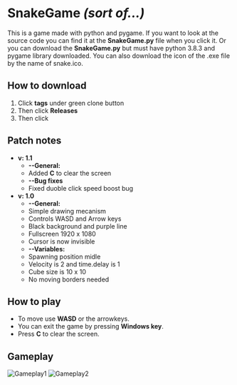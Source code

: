 # SnakeGame *(sort of...)*
This is a game made with python and pygame. If you want to look at the source code you can find it at the **SnakeGame.py** file when you click it. Or you can download the **SnakeGame.py** but must have python 3.8.3 and pygame library downloaded. You can also download the icon of the .exe file by the name of snake.ico.

## How to download 
  1. Click **tags** under green clone button
  1. Then click **Releases**
  1. Then click 

## Patch notes
* **v: 1.1**
  * **--General:**
  * Added **C** to clear the screen
  * **--Bug fixes**
  * Fixed duoble click speed boost bug
* **v: 1.0**
  * **--General:**
  * Simple drawing mecanism
  * Controls WASD and Arrow keys
  * Black background and purple line
  * Fullscreen 1920 x 1080
  * Cursor is now invisible
  * **--Variables:**
  * Spawning position midle
  * Velocity is 2 and time.delay is 1
  * Cube size is 10 x 10
  * No moving borders needed

## How to play
* To move use **WASD** or the arrowkeys.
* You can exit the game by pressing **Windows key**.
* Press **C** to clear the screen.

## Gameplay 
![Gameplay1](https://cdn.discordapp.com/attachments/709674549373042692/725004629531820132/Game_23.6.2020_18.08.55.png)
![Gameplay2](https://media.discordapp.net/attachments/709674549373042692/725005915752759316/Game_23.6.2020_17.23.38.png?width=1204&height=677)
